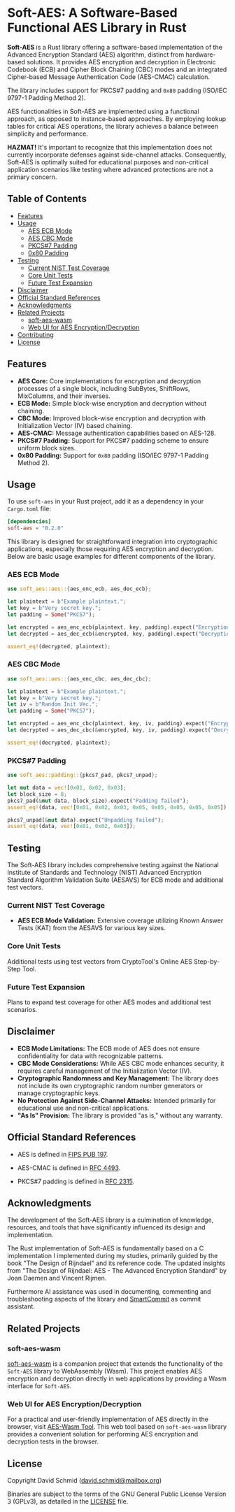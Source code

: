 # Soft-AES: A Software-Based Functional AES Library in Rust

**Soft-AES** is a Rust library offering a software-based implementation of the
Advanced Encryption Standard (AES) algorithm, distinct from hardware-based
solutions. It provides AES encryption and decryption in Electronic Codebook
(ECB) and Cipher Block Chaining (CBC) modes and an integrated Cipher-based
Message Authentication Code (AES-CMAC) calculation.

The library includes support for PKCS#7 padding and `0x80` padding (ISO/IEC
9797-1 Padding Method 2).

AES functionalities in Soft-AES are implemented using a functional approach, as
opposed to instance-based approaches. By employing lookup tables for critical
AES operations, the library achieves a balance between simplicity and
performance.

**HAZMAT!** It's important to recognize that this implementation does not
currently incorporate defenses against side-channel attacks. Consequently,
Soft-AES is optimally suited for educational purposes and non-critical
application scenarios like testing where advanced protections are not a primary
concern.

## Table of Contents

- [Features](#features)
- [Usage](#usage)
  - [AES ECB Mode](#aes-ecb-mode)
  - [AES CBC Mode](#aes-cbc-mode)
  - [PKCS#7 Padding](#pkcs7-padding)
  - [0x80 Padding](#0x80-padding)
- [Testing](#testing)
  - [Current NIST Test Coverage](#current-nist-test-coverage)
  - [Core Unit Tests](#core-unit-tests)
  - [Future Test Expansion](#future-test-expansion)
- [Disclaimer](#disclaimer)
- [Official Standard References](#official-standard-references)
- [Acknowledgments](#acknowledgments)
- [Related Projects](#related-projects)
  - [soft-aes-wasm](#soft-aes-wasm)
  - [Web UI for AES Encryption/Decryption](#web-ui-for-aes-encryptiondecryption)
- [Contributing](#contributing)
- [License](#license)

## Features

- **AES Core:** Core implementations for encryption and decryption processes of
  a single block, including SubBytes, ShiftRows, MixColumns, and their
  inverses.
- **ECB Mode:** Simple block-wise encryption and decryption without chaining.
- **CBC Mode:** Improved block-wise encryption and decryption with
  Initialization Vector (IV) based chaining.
- **AES-CMAC:** Message authentication capabilities based on AES-128.
- **PKCS#7 Padding:** Support for PKCS#7 padding scheme to ensure uniform block
  sizes.
- **0x80 Padding:** Support for `0x80` padding (ISO/IEC 9797-1 Padding Method
  2).

## Usage

To use `soft-aes` in your Rust project, add it as a dependency in your
`Cargo.toml` file:

```toml
[dependencies]
soft-aes = "0.2.0"
```

This library is designed for straightforward integration into cryptographic
applications, especially those requiring AES encryption and decryption. Below
are basic usage examples for different components of the library.

### AES ECB Mode

```rust 
use soft_aes::aes::{aes_enc_ecb, aes_dec_ecb};

let plaintext = b"Example plaintext."; 
let key = b"Very secret key."; 
let padding = Some("PKCS7");

let encrypted = aes_enc_ecb(plaintext, key, padding).expect("Encryption failed");
let decrypted = aes_dec_ecb(&encrypted, key, padding).expect("Decryption failed");

assert_eq!(decrypted, plaintext);
```

### AES CBC Mode

```rust
use soft_aes::aes::{aes_enc_cbc, aes_dec_cbc};

let plaintext = b"Example plaintext.";
let key = b"Very secret key.";
let iv = b"Random Init Vec.";
let padding = Some("PKCS7");

let encrypted = aes_enc_cbc(plaintext, key, iv, padding).expect("Encryption failed");
let decrypted = aes_dec_cbc(&encrypted, key, iv, padding).expect("Decryption failed");

assert_eq!(decrypted, plaintext);
```

### PKCS#7 Padding

```rust
use soft_aes::padding::{pkcs7_pad, pkcs7_unpad};

let mut data = vec![0x01, 0x02, 0x03];
let block_size = 8;
pkcs7_pad(&mut data, block_size).expect("Padding failed");
assert_eq!(data, vec![0x01, 0x02, 0x03, 0x05, 0x05, 0x05, 0x05, 0x05]);

pkcs7_unpad(&mut data).expect("Unpadding failed");
assert_eq!(data, vec![0x01, 0x02, 0x03]);
```

## Testing

The Soft-AES library includes comprehensive testing against the National
Institute of Standards and Technology (NIST) Advanced Encryption Standard
Algorithm Validation Suite (AESAVS) for ECB mode and additional test vectors.

### Current NIST Test Coverage

- **AES ECB Mode Validation:** Extensive coverage utilizing Known Answer Tests
  (KAT) from the AESAVS for various key sizes.

### Core Unit Tests

Additional tests using test vectors from CryptoTool's Online AES Step-by-Step
Tool.

### Future Test Expansion

Plans to expand test coverage for other AES modes and additional test
scenarios.

## Disclaimer

- **ECB Mode Limitations:** The ECB mode of AES does not ensure confidentiality
  for data with recognizable patterns.
- **CBC Mode Considerations:** While AES CBC mode enhances security, it
  requires careful management of the Initialization Vector (IV).
- **Cryptographic Randomness and Key Management:** The library does not include
  its own cryptographic random number generators or manage cryptographic
  keys.
- **No Protection Against Side-Channel Attacks:** Intended primarily for
  educational use and non-critical applications.
- **"As Is" Provision:** The library is provided "as is," without any
  warranty.

## Official Standard References

- AES is defined in [FIPS PUB 197](https://csrc.nist.gov/pubs/fips/197/final).

- AES-CMAC is defined in [RFC 4493](https://www.rfc-editor.org/rfc/rfc4493).

- PKCS#7 padding is defined in [RFC
  2315](https://www.rfc-editor.org/rfc/rfc2315).

## Acknowledgments

The development of the Soft-AES library is a culmination of knowledge,
resources, and tools that have significantly influenced its design and
implementation.

The Rust implementation of Soft-AES is fundamentally based on a C
implementation I implemented during my studies, primarily guided by the book
"The Design of Rijndael" and its reference code. The updated insights from "The
Design of Rijndael: AES - The Advanced Encryption Standard" by Joan Daemen and
Vincent Rijmen.

Furthermore AI assistance was used in documenting, commenting and
troubleshooting aspects of the library and
[SmartCommit](https://github.com/5n00py/SmartCommit) as commit assistant.

## Related Projects

### soft-aes-wasm 

[soft-aes-wasm](https://github.com/5n00py/soft-aes-wasm) is a
companion project that extends the functionality of the `Soft-AES` library to
WebAssembly (Wasm). This project enables AES encryption and
decryption directly in web applications by providing a Wasm interface for
`Soft-AES`.

### Web UI for AES Encryption/Decryption

For a practical and user-friendly implementation of AES directly in the
browser, visit [AES-Wasm Tool](https://jointech.at/tools/aes-wasm/index.html).
This web tool based on `soft-aes-wasm` library provides a convenient solution
for performing AES encryption and decryption tests in the browser.

## License

Copyright David Schmid (david.schmid@mailbox.org)

Binaries are subject to the terms of the GNU General Public License Version 3
(GPLv3), as detailed in the [LICENSE](LICENSE) file.
